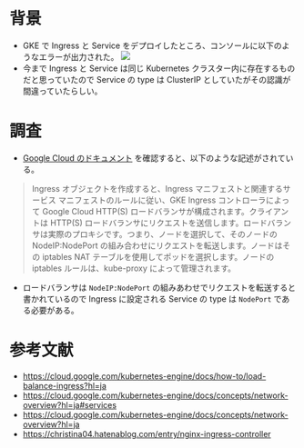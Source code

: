 # 背景
- GKE で Ingress と Service をデプロイしたところ、コンソールに以下のようなエラーが出力された。
![](https://storage.googleapis.com/zenn-user-upload/98l5e789yb1e2z590ninuq96er15)
- 今まで Ingress と Service は同じ Kubernetes クラスター内に存在するものだと思っていたので Service の type は ClusterIP としていたがその認識が間違っていたらしい。

# 調査
- [Google Cloud のドキュメント](https://cloud.google.com/kubernetes-engine/docs/concepts/network-overview?hl=ja) を確認すると、以下のような記述がされている。

> Ingress オブジェクトを作成すると、Ingress マニフェストと関連するサービス マニフェストのルールに従い、GKE Ingress コントローラによって Google Cloud HTTP(S) ロードバランサが構成されます。クライアントは HTTP(S) ロードバランサにリクエストを送信します。ロードバランサは実際のプロキシです。つまり、ノードを選択して、そのノードの NodeIP:NodePort の組み合わせにリクエストを転送します。ノードはその iptables NAT テーブルを使用してポッドを選択します。ノードの iptables ルールは、kube-proxy によって管理されます。

- ロードバランサは `NodeIP:NodePort` の組みあわせでリクエストを転送すると書かれているので Ingress に設定される Service の type は `NodePort` である必要がある。

# 参考文献
- https://cloud.google.com/kubernetes-engine/docs/how-to/load-balance-ingress?hl=ja
- https://cloud.google.com/kubernetes-engine/docs/concepts/network-overview?hl=ja#services
- https://cloud.google.com/kubernetes-engine/docs/concepts/network-overview?hl=ja
- https://christina04.hatenablog.com/entry/nginx-ingress-controller